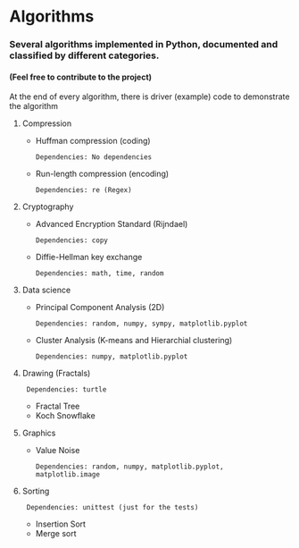 # Algorithms
### Several algorithms implemented in Python, documented and classified by different categories.
#### (Feel free to contribute to the project)

At the end of every algorithm, there is driver (example) code to demonstrate the algorithm

1. Compression

      - Huffman compression (coding)

            Dependencies: No dependencies

      - Run-length compression (encoding) 

            Dependencies: re (Regex)

2. Cryptography 

      - Advanced Encryption Standard (Rijndael)

            Dependencies: copy

      - Diffie-Hellman key exchange

            Dependencies: math, time, random

3. Data science

      - Principal Component Analysis (2D)

            Dependencies: random, numpy, sympy, matplotlib.pyplot

      - Cluster Analysis (K-means and Hierarchial clustering)

            Dependencies: numpy, matplotlib.pyplot

4. Drawing (Fractals)

        Dependencies: turtle

      - Fractal Tree
      - Koch Snowflake

5. Graphics

      - Value Noise

            Dependencies: random, numpy, matplotlib.pyplot, matplotlib.image

6. Sorting

        Dependencies: unittest (just for the tests)

      - Insertion Sort
      - Merge sort

